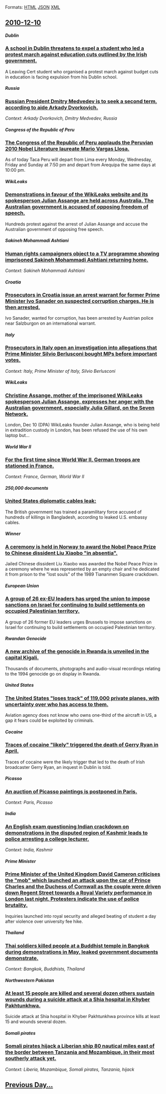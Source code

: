 
Formats: [HTML](2010/12/10/index.html)  [JSON](2010/12/10/index.json)  [XML](2010/12/10/index.xml)  

## [2010-12-10](/news/2010/12/10/index.md)

##### Dublin
### [A school in Dublin threatens to expel a student who led a protest march against education cuts outlined by the Irish government. ](/news/2010/12/10/a-school-in-dublin-threatens-to-expel-a-student-who-led-a-protest-march-against-education-cuts-outlined-by-the-irish-government.md)
A Leaving Cert student who organised a protest march against budget cuts in education is facing expulsion from his Dublin school.

##### Russia
### [Russian President Dmitry Medvedev is to seek a second term, according to aide Arkady Dvorkovich. ](/news/2010/12/10/russian-president-dmitry-medvedev-is-to-seek-a-second-term-according-to-aide-arkady-dvorkovich.md)
_Context: Arkady Dvorkovich, Dmitry Medvedev, Russia_

##### Congress of the Republic of Peru
### [The Congress of the Republic of Peru applauds the Peruvian 2010 Nobel Literature laureate Mario Vargas Llosa. ](/news/2010/12/10/the-congress-of-the-republic-of-peru-applauds-the-peruvian-2010-nobel-literature-laureate-mario-vargas-llosa.md)
As of today Taca Peru will depart from Lima every Monday, Wednesday, Friday and Sunday at 7:50 pm and depart from Arequipa the same days at 10:00 pm.

##### WikiLeaks
### [Demonstrations in favour of the WikiLeaks website and its spokesperson Julian Assange are held across Australia. The Australian government is accused of opposing freedom of speech. ](/news/2010/12/10/demonstrations-in-favour-of-the-wikileaks-website-and-its-spokesperson-julian-assange-are-held-across-australia-the-australian-government-i.md)
Hundreds protest against the arrest of Julian Assange and accuse the Australian government of opposing free speech.

##### Sakineh Mohammadi Ashtiani
### [Human rights campaigners object to a TV programme showing imprisoned Sakineh Mohammadi Ashtiani returning home. ](/news/2010/12/10/human-rights-campaigners-object-to-a-tv-programme-showing-imprisoned-sakineh-mohammadi-ashtiani-returning-home.md)
_Context: Sakineh Mohammadi Ashtiani_

##### Croatia
### [Prosecutors in Croatia issue an arrest warrant for former Prime Minister Ivo Sanader on suspected corruption charges. He is then arrested. ](/news/2010/12/10/prosecutors-in-croatia-issue-an-arrest-warrant-for-former-prime-minister-ivo-sanader-on-suspected-corruption-charges-he-is-then-arrested.md)
Ivo Sanader, wanted for corruption, has been arrested by Austrian police near Salzburgon on an international warrant.

##### Italy
### [Prosecutors in Italy open an investigation into allegations that Prime Minister Silvio Berlusconi bought MPs before important votes. ](/news/2010/12/10/prosecutors-in-italy-open-an-investigation-into-allegations-that-prime-minister-silvio-berlusconi-bought-mps-before-important-votes.md)
_Context: Italy, Prime Minister of Italy, Silvio Berlusconi_

##### WikiLeaks
### [Christine Assange, mother of the imprisoned WikiLeaks spokesperson Julian Assange, expresses her anger with the Australian government, especially Julia Gillard, on the Seven Network. ](/news/2010/12/10/christine-assange-mother-of-the-imprisoned-wikileaks-spokesperson-julian-assange-expresses-her-anger-with-the-australian-government-espec.md)
London, Dec 10 (DPA) WikiLeaks founder Julian Assange, who is being held in extradition custody in London, has been refused the use of his own laptop but...

##### World War II
### [For the first time since World War II, German troops are stationed in France. ](/news/2010/12/10/for-the-first-time-since-world-war-ii-german-troops-are-stationed-in-france.md)
_Context: France, German, World War II_

##### 250,000 documents
### [United States diplomatic cables leak: ](/news/2010/12/10/united-states-diplomatic-cables-leak.md)
The British government has trained a paramilitary force accused of hundreds of killings in Bangladesh, according to leaked U.S. embassy cables. 

##### Winner
### [A ceremony is held in Norway to award the Nobel Peace Prize to Chinese dissident Liu Xiaobo "in absentia". ](/news/2010/12/10/a-ceremony-is-held-in-norway-to-award-the-nobel-peace-prize-to-chinese-dissident-liu-xiaobo-in-absentia.md)
Jailed Chinese dissident Liu Xiaobo was awarded the Nobel Peace Prize in a ceremony where he was represented by an empty chair and he dedicated it from prison to the &quot;lost souls&quot; of the 1989 Tiananmen Square crackdown.

##### European Union
### [A group of 26 ex-EU leaders has urged the union to impose sanctions on Israel for continuing to build settlements on occupied Palestinian territory. ](/news/2010/12/10/a-group-of-26-ex-eu-leaders-has-urged-the-union-to-impose-sanctions-on-israel-for-continuing-to-build-settlements-on-occupied-palestinian-te.md)
A group of 26 former EU leaders urges Brussels to impose sanctions on Israel for continuing to build settlements on occupied Palestinian territory.

##### Rwandan Genocide
### [A new archive of the genocide in Rwanda is unveiled in the capital Kigali. ](/news/2010/12/10/a-new-archive-of-the-genocide-in-rwanda-is-unveiled-in-the-capital-kigali.md)
Thousands of documents, photographs and audio-visual recordings relating to the 1994 genocide go on display in Rwanda.

##### United States
### [The United States "loses track" of 119,000 private planes, with uncertainty over who has access to them. ](/news/2010/12/10/the-united-states-loses-track-of-119-000-private-planes-with-uncertainty-over-who-has-access-to-them.md)
Aviation agency does not know who owns one-third of the aircraft in US, a gap it fears could be exploited by criminals.

##### Cocaine
### [Traces of cocaine "likely" triggered the death of Gerry Ryan in April. ](/news/2010/12/10/traces-of-cocaine-likely-triggered-the-death-of-gerry-ryan-in-april.md)
Traces of cocaine were the likely trigger that led to the death of Irish broadcaster Gerry Ryan, an inquest in Dublin is told.

##### Picasso
### [An auction of Picasso paintings is postponed in Paris. ](/news/2010/12/10/an-auction-of-picasso-paintings-is-postponed-in-paris.md)
_Context: Paris, Picasso_

##### India
### [An English exam questioning Indian crackdown on demonstrations in the disputed region of Kashmir leads to police arresting a college lecturer. ](/news/2010/12/10/an-english-exam-questioning-indian-crackdown-on-demonstrations-in-the-disputed-region-of-kashmir-leads-to-police-arresting-a-college-lecture.md)
_Context: India, Kashmir_

##### Prime Minister
### [Prime Minister of the United Kingdom David Cameron criticises the "mob" which launched an attack upon the car of Prince Charles and the Duchess of Cornwall as the couple were driven down Regent Street towards a Royal Variety performance in London last night. Protesters indicate the use of police brutality. ](/news/2010/12/10/prime-minister-of-the-united-kingdom-david-cameron-criticises-the-mob-which-launched-an-attack-upon-the-car-of-prince-charles-and-the-duch.md)
Inquiries launched into royal security and alleged beating of student a day after violence over university fee hike.

##### Thailand
### [Thai soldiers killed people at a Buddhist temple in Bangkok during demonstrations in May, leaked government documents demonstrate. ](/news/2010/12/10/thai-soldiers-killed-people-at-a-buddhist-temple-in-bangkok-during-demonstrations-in-may-leaked-government-documents-demonstrate.md)
_Context: Bangkok, Buddhists, Thailand_

##### Northwestern Pakistan
### [At least 15 people are killed and several dozen others sustain wounds during a suicide attack at a Shia hospital in Khyber Pakhtunkhwa. ](/news/2010/12/10/at-least-15-people-are-killed-and-several-dozen-others-sustain-wounds-during-a-suicide-attack-at-a-shia-hospital-in-khyber-pakhtunkhwa.md)
Suicide attack at Shia hospital in Khyber Pakhtunkhwa province kills at least 15 and wounds several dozen.

##### Somali pirates
### [Somali pirates hijack a Liberian ship 80 nautical miles east of the border between Tanzania and Mozambique, in their most southerly attack yet. ](/news/2010/12/10/somali-pirates-hijack-a-liberian-ship-80-nautical-miles-east-of-the-border-between-tanzania-and-mozambique-in-their-most-southerly-attack-y.md)
_Context: Liberia, Mozambique, Somali pirates, Tanzania, hijack_

## [Previous Day...](/news/2010/12/9/index.md)

